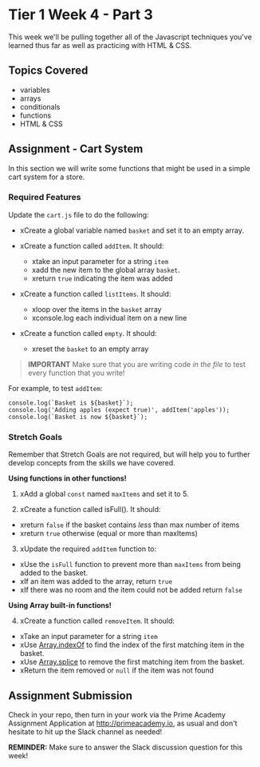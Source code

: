 # Tier 1 Week 4 - Part 3

This week we'll be pulling together all of the Javascript techniques you've learned thus far as well as practicing with HTML & CSS.

## Topics Covered

- variables
- arrays
- conditionals
- functions
- HTML & CSS

## Assignment - Cart System 

In this section we will write some functions that might be used in a simple cart system for a store. 

### Required Features
Update the `cart.js` file to do the following:

- xCreate a global variable named `basket` and set it to an empty array.

- xCreate a function called `addItem`. It should:
  - xtake an input parameter for a string `item`
  - xadd the new item to the global array `basket`. 
  - xreturn `true` indicating the item was added

- xCreate a function called `listItems`. It should:
  - xloop over the items in the `basket` array
  - xconsole.log each individual item on a new line

- xCreate a function called `empty`. It should:
  - xreset the `basket` to an empty array

> __IMPORTANT__
> Make sure that you are writing code *in the file* to test every function that you write!

For example, to test `addItem`:
```
console.log(`Basket is ${basket}`);
console.log('Adding apples (expect true)', addItem('apples'));
console.log(`Basket is now ${basket}`);
```

### Stretch Goals 
Remember that Stretch Goals are not required, but will help you to further develop concepts from the skills we have covered.

__Using functions in other functions!__

1. xAdd a global `const` named `maxItems` and set it to 5.

2. xCreate a function called isFull(). It should:
  - xreturn `false` if the basket contains *less* than max number of items
  - xreturn `true` otherwise (equal or more than maxItems)

3. xUpdate the required `addItem` function to:
  - xUse the `isFull` function to prevent more than `maxItems` from being added to the basket. 
  - xIf an item was added to the array, return `true`
  - xIf there was no room and the item could not be added return `false`

__Using Array built-in functions!__

4. xCreate a function called `removeItem`. It should:
  - xTake an input parameter for a string `item`
  - xUse [Array.indexOf](https://developer.mozilla.org/en-US/docs/Web/JavaScript/Reference/Global_Objects/Array/indexOf) to find the index of the first matching item in the basket.
  - xUse [Array.splice](https://developer.mozilla.org/en-US/docs/Web/JavaScript/Reference/Global_Objects/Array/splice) to remove the first matching item from the basket.
  - xReturn the item removed or `null` if the item was not found

## Assignment Submission
Check in your repo, then turn in your work via the Prime Academy Assignment Application at http://primeacademy.io, as usual and don't hesitate to hit up the Slack channel as needed!

**REMINDER:** Make sure to answer the Slack discussion question for this week!